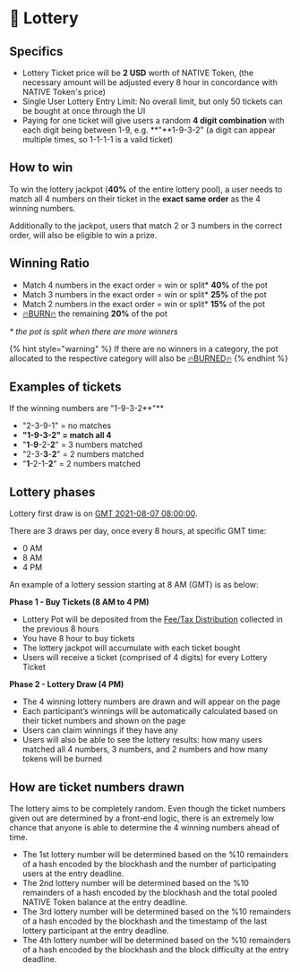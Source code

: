 # 🤑 Lottery

## **Specifics** <a id="specifics"></a>

* Lottery Ticket price will be **2 USD** worth of NATIVE Token, \(the necessary amount will be adjusted every 8 hour in concordance with NATIVE Token's price\)
* Single User Lottery Entry Limit: No overall limit, but only 50 tickets can be bought at once through the UI
* Paying for one ticket will give users a random **4 digit combination** with each digit being between 1-9, e.g. **"**1-9-3-2" \(a digit can appear multiple times, so 1-1-1-1 is a valid ticket\)

## **How to win** <a id="how-to-win"></a>

To win the lottery jackpot \(**40%** of the entire lottery pool\), a user needs to match all 4 numbers on their ticket in the **exact same order** as the 4 winning numbers.

Additionally to the jackpot, users that match 2 or 3 numbers in the correct order, will also be eligible to win a prize.

## **Winning Ratio** <a id="winning-ratio"></a>

* Match 4 numbers in the exact order = win or split\* **40%** of the pot
* Match 3 numbers in the exact order = win or split\* **25%** of the pot
* Match 2 numbers in the exact order = win or split\* **15%** of the pot
* [🔥BURN🔥](https://testnet.bscscan.com/token/0x8a5a76401ada8998603d982d8343752fec75972b?a=0x000000000000000000000000000000000000dEaD) the remaining **20%** of the pot

_\* the pot is split when there are more winners_

{% hint style="warning" %}
If there are no winners in a category, the pot allocated to the respective category will also be [🔥BURNED🔥](https://testnet.bscscan.com/token/0x8a5a76401ada8998603d982d8343752fec75972b?a=0x000000000000000000000000000000000000dEaD)
{% endhint %}

## Examples of tickets

If the winning numbers are "1-9-3-2**"**

* "2-3-9-1" = no matches
* **"1-9-3-2" = match all 4**
* "**1**-**9**-2-**2**" = 3 numbers matched
* "2-3-**3**-**2**" = 2 numbers matched
* "**1**-2-1-**2**" = 2 numbers matched

## **Lottery phases** <a id="lottery-phases"></a>

Lottery first draw is on [GMT 2021-08-07 08:00:00](https://www.timeanddate.com/countdown/generic?iso=2021-08-06T12:00:00Z&font=sanserif&p0=769&csz=0&msg=DEFIFinance.one%20|%20TKENA%20Farming).

There are 3 draws per day, once every 8 hours, at specific GMT time:

* 0 AM
* 8 AM
* 4 PM

An example of a lottery session starting at 8 AM \(GMT\) is as below:

**Phase 1 - Buy Tickets \(8 AM to 4 PM\)**

* Lottery Pot will be deposited from the [Fee/Tax Distribution](deposit-fee-redistribution.md) collected in the previous 8 hours
* You have 8 hour to buy tickets
* The lottery jackpot will accumulate with each ticket bought
* Users will receive a ticket \(comprised of 4 digits\) for every Lottery Ticket

**Phase 2 - Lottery Draw \(4 PM\)**

* The 4 winning lottery numbers are drawn and will appear on the page
* Each participant’s winnings will be automatically calculated based on their ticket numbers and shown on the page
* Users can claim winnings if they have any
* Users will also be able to see the lottery results: how many users matched all 4 numbers, 3 numbers, and 2 numbers and how many tokens will be burned

## **How are ticket numbers drawn** <a id="how-are-ticket-numbers-drawn"></a>

The lottery aims to be completely random. Even though the ticket numbers given out are determined by a front-end logic, there is an extremely low chance that anyone is able to determine the 4 winning numbers ahead of time.

* The 1st lottery number will be determined based on the %10 remainders of a hash encoded by the blockhash and the number of participating users at the entry deadline.
* The 2nd lottery number will be determined based on the %10 remainders of a hash encoded by the blockhash and the total pooled NATIVE Token balance at the entry deadline.
* The 3rd lottery number will be determined based on the %10 remainders of a hash encoded by the blockhash and the timestamp of the last lottery participant at the entry deadline.
* The 4th lottery number will be determined based on the %10 remainders of a hash encoded by the blockhash and the block difficulty at the entry deadline.

